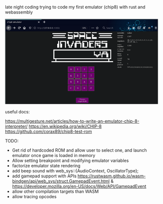 late night coding trying to code my first emulator (chip8) with rust and webassembly

![The emulator running](example.png)

useful docs:

https://multigesture.net/articles/how-to-write-an-emulator-chip-8-interpreter/
https://en.wikipedia.org/wiki/CHIP-8
https://github.com/corax89/chip8-test-rom

TODO:

- Get rid of hardcoded ROM and allow user to select one, and launch emulator once game is loaded in memory
- Allow setting breakpoint and modifying emulator variables
- factorize emulator state rendering
- add beep sound with web_sys::{AudioContext, OscillatorType};
- add gamepad support with APIs https://rustwasm.github.io/wasm-bindgen/api/web_sys/struct.GamepadEvent.html & https://developer.mozilla.org/en-US/docs/Web/API/GamepadEvent
- allow other compilation targets than WASM
- allow tracing opcodes
